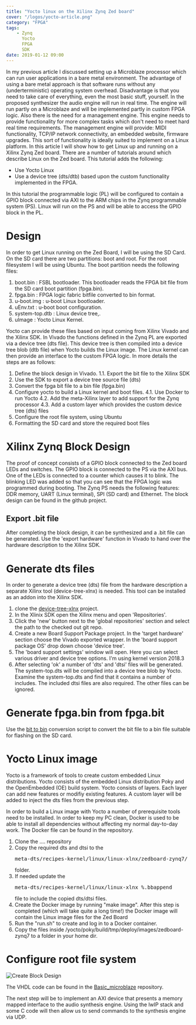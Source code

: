 ```yaml
---
title: "Yocto linux on the Xilinx Zynq Zed board"
cover: "/logos/yocto-article.png"
category: "FPGA"
tags: 
    - Zynq
      Yocto
      FPGA
      SDK
date: 2019-01-12 09:00
---
```


In my previous article I discussed setting up a Microblaze processor which can run user applications in a bare metal environment. The advantage of using a bare metal approach is that software runs without any (underterministic) operating system overhead. Disadvantage is that you need to take care of everything, even the most basic stuff, yourself. In the proposed synthesizer the audio engine will run in real time. The engine will run partly on a Microblaze and will be implemented partly in custom FPGA logic. Also there is the need for a management engine. This engine needs to provide functionality for more complex tasks which don't need to meet hard real time requirements. The management engine will provide: MIDI functionality, TCP/IP network connectivity, an embedded website, firmware upgrades. This sort of functionality is ideally suited to implement on a Linux platform. In this article I will show how to get Linux up and running on a Xilinx Zynq Zed board. There are a number of tutorials around which describe Linux on the Zed board. This tutorial adds the following:

  * Use Yocto Linux
  * Use a device tree (dts/dtb) based upon the custom functionality implemented in the FPGA.

In this tutorial the programmable logic (PL) will be configured to contain a GPIO block connected via AXI to the ARM chips in the Zynq programmable system (PS). Linux will run on the PS and will be able to access the GPIO block in the PL.

# Design

In order to get Linux running on the Zed Board, I will be using the SD Card. On the SD card there are two partitions: boot and root. For the root filesystem I will be using Ubuntu. The boot partition needs the following files:
  1. boot.bin : FSBL bootloader. This bootloader reads the FPGA bit file from the SD card boot partition (fpga.bin).
  2. fpga.bin : FPGA logic fabric bitfile converted to bin format.
  3. u-boot.img : u-boot Linux bootloader.
  4. uEnv.txt : u-boot boot configuration.
  5. system-top.dtb : Linux device tree,.
  6. uImage : Yocto Linux Kernel.

Yocto can provide these files based on input coming from Xilinx Vivado and the Xilinx SDK. In Vivado the functions defined in the Zynq PL are exported via a device tree (dts file). This device tree is then compiled into a device tree blob (dtb file) when Yocto builds the Linux image. The Linux kernel can then provide an interface to the custom FPGA logic. In more details the steps are as follows:

 1. Define the block design in Vivado.
 1.1. Export the bit file to the Xilinx SDK
 2. Use the SDK to export a device tree source file (dts)  
 3. Convert the fpga bit file to a bin file (fpga.bin)
 4. Configure yocto to build a Linux kernel and boot files.
 4.1. Use Docker to run Yocto
 4.2. Add the meta-Xilinx layer to add support for the Zynq processor
 4.3. Add a custom layer which provides the custom device tree (dts) files
 5. Configure the root file system, using Ubuntu
 6. Formatting the SD card and store the required boot files

# Xilinx Zynq Block Design

The proof of concept consists of a GPIO block connected to the Zed board LEDs and switches. The GPIO block is connected to the PS via the AXI bus. One of the LEDs is connected to a counter which causes it to blink. The blinking LED was added so that you can see that the FPGA logic was programmed during booting. The Zynq PS needs the following features: DDR memory, UART (Linux terminal), SPI (SD card) and  Ethernet. The block design can be found in the github project.

## Export .bit file

After completing the block design, it can be synthesized and a .bit file can be generated. Use the 'export hardware' function in Vivado to hand over the hardware description to the Xilinx SDK. 

# Generate dts files

In order to generate a device tree (dts) file from the hardware description a separate Xilinx tool (device-tree-xlnx) is needed. This tool can be installed as an addon into the Xilinx SDK.

  1. clone the [device-tree-xlnx](https://github.com/Xilinx/device-tree-xlnx) project.
  2. In the Xlinix SDK open the Xilinx menu and open 'Repositories'. 
  3. Click the 'new' button next to the 'global repositories' section and select the path to the checked out git repo.
  4. Create a new Board Support Package project. In the 'target hardware' section choose the Vivado exported wrapper. In the 'board support package OS' drop down choose 'device tree'.
  5. The 'board support settings' window will open. Here you can select various driver and device tree options. I'm using kernel version 2018.3
  6. After selecting 'ok' a number of 'dts' and 'dtsi' files will be generated. The system-top.dts will be compiled into a device tree blob by Yocto. Examine the system-top.dts and find that it contains a number of includes. The included dtsi files are also required. The other files can be ignored. 

# Generate fpga.bin from fpga.bit

Use the [bit to bin](https://github.com/topic-embedded-products/meta-topic/blob/master/recipes-bsp/fpga/fpga-bit-to-bin/fpga-bit-to-bin.py) conversion script to convert the bit file to a bin file suitable for flashing on the SD card.

# Yocto Linux image

Yocto is a framework of tools to create custom embedded Linux distributions. Yocto consists of the embedded Linux distribution Poky and the OpenEmbedded (OE) build system. Yocto consists of layers. Each layer can add new features or modifiy existing features. A custom layer will be added to inject the dts files from the previous step.

In order to build a Linux image with Yocto a number of prerequisite tools need to be installed. In order to keep my PC clean, Docker is used to be able to install all dependencies without affecting my normal day-to-day work. The Docker file can be found in the repository.

   1. Clone the .... repository
   2. Copy the required dts and dtsi to the <pre>meta-dts/recipes-kernel/linux/linux-xlnx/zedboard-zynq7/</pre> folder.
   3. If needed update the <pre>meta-dts/recipes-kernel/linux/linux-xlnx_%.bbappend</pre> file to include the copied dts/dtsi files.
   2. Create the Docker image by running "make image". After this step is completed (which will take quite a long time!) the Docker image will contain the Linux image files for the Zed Board
   3. Run the "run.sh" to create and log in to a Docker container.
   4. Copy the files inside /yocto/poky/build/tmp/deploy/images/zedboard-zynq7 to a folder in your home dir.

# Configure root file system

![Create Block Design](resources/010_create_block_design.png "Create Block Design")



The VHDL code can be found in the [Basic\_microblaze](https://github.com/dwjbosman/basic_microblaze_nexys4_ddr) repository.

The next step will be to implement an AXI device that presents a memory mapped interface to the audio synthesis engine. Using the lwIP stack and some C code will then allow us to send commands to the synthesis engine via UDP.

